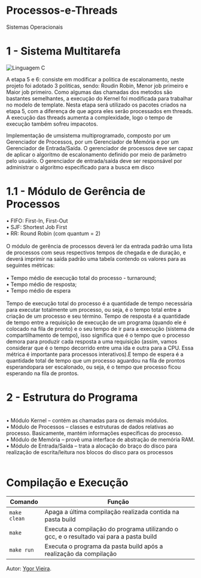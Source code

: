 # Processos-e-Threads
Sistemas Operacionais

# 1 - Sistema Multitarefa

![Linguagem C](https://img.shields.io/badge/Linguagem-C++-green.svg)

A etapa 5 e 6: consiste em modificar a politica de escalonamento, neste projeto foi adotado 3 politicas, sendo: Roudin Robin, Menor job primeiro e Maior job primeiro. Como algumas das chamadas dos metodos são bastantes semelhantes, a execução do Kernel foi modificada para trabalhar no modelo de template. 
Nesta etapa será utilizado os pacotes criados na etapa 5, com a diferença de que agora eles serão processados em threads. A execução das threads aumenta a complexidade, logo o tempo de execução também sofreu impacotos.

Implementação de umsistema multiprogramado, composto por um Gerenciador de Processos,
por um Gerenciador de Memória e por um Gerenciador de Entrada/Saída. O gerenciador de processos 
deve ser capaz de aplicar o algoritmo de escalonamento definido por meio de parâmetro pelo usuário. O gerenciador de 
entrada/saída deve ser responsável por administrar o algoritmo especificado para a busca em disco

# 1.1 - Módulo de Gerência de Processos

• FIFO: First-In, First-Out
<br>
• SJF: Shortest Job First
<br>
• RR: Round Robin (com quantum = 2)
<br>
<br>
O módulo de gerência de processos deverá ler da entrada padrão uma lista de processos com seus respectivos tempos de chegada e de duração, e deverá imprimir na saída padrão uma tabela contendo os  valores para as seguintes métricas:
<br> <br>
• Tempo médio de execução total do processo - turnaround;
<br>
• Tempo médio de resposta;
<br>
• Tempo médio de espera
<br> <br>
Tempo de execução total do processo é a quantidade de tempo necessária para executar totalmente um  processo, ou seja, é o tempo total entre a criação de um processo e seu término. Tempo de resposta é a  quantidade de tempo entre a requisição de execução de um programa (quando ele é colocado na fila de pronto) e o seu tempo de ir para a execução (sistema de compartilhamento de tempo), isso significa que é o tempo que o processo demora para produzir cada resposta a uma requisição (assim, vamos considerar que é o tempo decorrido entre uma ida e outra para a CPU. Essa métrica é importante para processos interativos).E tempo de espera é a quantidade total de tempo que um processo aguardou na fila de prontos esperandopara ser escalonado, ou seja, é o tempo que processo ficou esperando na fila de prontos.

# 2 - Estrutura do Programa
<br>
• Módulo Kernel – contém as chamadas para os demais módulos.
<br>
• Módulo de Processos – classes e estruturas de dados relativas ao processo. Basicamente, 
mantém informações específicas do processo.
<br>
• Módulo de Memória – provê uma interface de abstração de memória RAM.
<br>
• Módulo de Entrada/Saída – trata a alocação do braço do disco para realização de escrita/leitura 
nos blocos do disco para os processos
<br> <br>

# Compilação e Execução


| Comando                |  Função                                                                                           |                     
| -----------------------| ------------------------------------------------------------------------------------------------- |
|  `make clean`          | Apaga a última compilação realizada contida na pasta build                                        |
|  `make`                | Executa a compilação do programa utilizando o gcc, e o resultado vai para a pasta build           |
|  `make run`            | Executa o programa da pasta build após a realização da compilação                                 |

Autor: [Ygor Vieira](https://github.com/eplaie).
